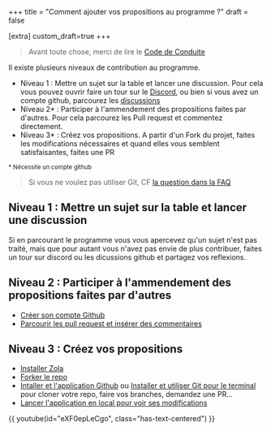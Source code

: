 +++
title = "Comment ajouter vos propositions au programme ?"
draft = false

[extra]
custom_draft=true
+++

> Avant toute chose, merci de lire le [Code de Conduite](@/contribute/code-of-conduct.md)

Il existe plusieurs niveaux de contribution au programme.
* Niveau 1 : Mettre un sujet sur la table et lancer une discussion. Pour cela vous pouvez ouvrir faire un tour sur le [Discord](https://discord.gg/PARjP7yB), ou bien si vous avez un compte github, parcourez les [discussions](https://github.com/2027-ou-jamais/2027-ou-jamais.github.io/discussions)
* Niveau 2* : Participer à l'ammendement des propositions faites par d'autres. Pour cela parcourez les Pull request et commentez directement.
* Niveau 3* : Créez vos propositions. A partir d'un Fork du projet, faites les modifications nécessaires et quand elles vous semblent satisfaisantes, faites une PR

<p><small>* Nécessite un compte github</small></p>

> Si vous ne voulez pas utiliser Git, CF [la question dans la FAQ](/faq/#comment-puis-je-integrer-mes-propositions-sans-pour-autant-apprendre-a-utiliser-git)

## Niveau 1 : Mettre un sujet sur la table et lancer une discussion

Si en parcourant le programme vous vous apercevez qu'un sujet n'est pas traité, mais que pour autant vous n'avez pas envie de plus contribuer, faites un tour sur discord ou les dicussions github et partagez vos reflexions.

## Niveau 2 : Participer à l'ammendement des propositions faites par d'autres

* [Créer son compte Github](https://docs.github.com/fr/get-started/signing-up-for-github/signing-up-for-a-new-github-account#signing-up-for-a-new-account)
* [Parcourir les pull request et insérer des commentaires](https://docs.github.com/fr/pull-requests/collaborating-with-pull-requests/reviewing-changes-in-pull-requests/commenting-on-a-pull-request)

## Niveau 3 : Créez vos propositions

* [Installer Zola](https://www.getzola.org/documentation/getting-started/installation/)
* [Forker le repo](https://docs.github.com/fr/get-started/quickstart/contributing-to-projects#cloning-a-fork)
* [Intaller et l'application Github](https://desktop.github.com/) ou [Installer et utiliser Git pour le terminal](https://git-scm.com/) pour cloner votre repo, faire vos branches, demandez une PR...
* [Lancer l'application en local pour voir ses modifications](https://www.getzola.org/documentation/getting-started/cli-usage/#serve)

{{ youtube(id="eXF0epLeCgo", class="has-text-centered") }}